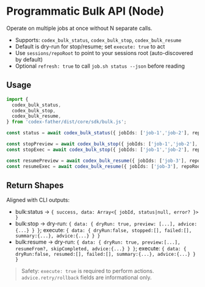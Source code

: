 # Programmatic Bulk API (Node)

Operate on multiple jobs at once without N separate calls.

- Supports: `codex_bulk_status`, `codex_bulk_stop`, `codex_bulk_resume`
- Default is dry-run for stop/resume; set `execute: true` to act
- Use `sessions/repoRoot` to point to your sessions root (auto-discovered by default)
- Optional `refresh: true` to call `job.sh status --json` before reading

## Usage

```ts
import {
  codex_bulk_status,
  codex_bulk_stop,
  codex_bulk_resume,
} from 'codex-father/dist/core/sdk/bulk.js';

const status = await codex_bulk_status({ jobIds: ['job-1','job-2'], repoRoot: process.cwd() });

const stopPreview = await codex_bulk_stop({ jobIds: ['job-1','job-2'], repoRoot: process.cwd() });
const stopExec = await codex_bulk_stop({ jobIds: ['job-1','job-2'], repoRoot: process.cwd(), execute: true });

const resumePreview = await codex_bulk_resume({ jobIds: ['job-3'], repoRoot: process.cwd() });
const resumeExec = await codex_bulk_resume({ jobIds: ['job-3'], repoRoot: process.cwd(), execute: true, resumeFrom: 7 });
```

## Return Shapes

Aligned with CLI outputs:
- bulk:status → `{ success, data: Array<{ jobId, status|null, error? }> }`
- bulk:stop → dry-run: `{ data: { dryRun: true, preview: [...], advice: {...} } }`; execute: `{ data: { dryRun:false, stopped:[], failed:[], summary:{...}, advice:{...} } }`
- bulk:resume → dry-run: `{ data: { dryRun: true, preview:[...], resumeFrom?, skipCompleted, advice:{...} } }`; execute: `{ data: { dryRun:false, resumed:[], failed:[], summary:{...}, advice:{...} } }`

> Safety: `execute: true` is required to perform actions. `advice.retry/rollback` fields are informational only.

